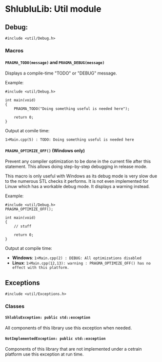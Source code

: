 # ShlubluLib: Util module


## Debug: 

    #include <util/Debug.h>

### Macros

#### `PRAGMA_TODO(message)` and `PRAGMA_DEBUG(message)`

Displays a compile-time "TODO" or "DEBUG" message.

Example:

    #include <util/Debug.h>

    int main(void)
    {
        PRAGMA_TODO("Doing something useful is needed here");

        return 0;
    }

Output at comile time:

    1>Main.cpp(5) : TODO: Doing something useful is needed here


#### `PRAGMA_OPTIMIZE_OFF()` (Windows only)

Prevent any compiler optimization to be done in the current file after this statement. This allows doing step-by-step debugging in release mode.

This macro is only useful with Windows as its debug mode is very slow due to the numerous STL checks it performs. 
It is not even implemented for Linuw which has a workable debug mode. It displays a warning instead.

Example:

    #include <util/Debug.h>
    PRAGMA_OPTIMIZE_OFF();

    int main(void)
    {
        // stuff

        return 0;
    }

Output at compile time:

* **Windows**: `1>Main.cpp(2) : DEBUG: All optimizations disabled `
* **Linux**: `1>Main.cpp(12,13): warning : PRAGMA_OPTIMIZE_OFF() has no effect with this platform.`


## Exceptions

    #include <util/Exceptions.h>

### Classes

#### `ShlubluException: public std::exception`

All components of this library use this exception when needed.

#### `NotImplementedException: public std::exception`

Components of this library that are not implemented under a cetrain platform use this exception at run time.



